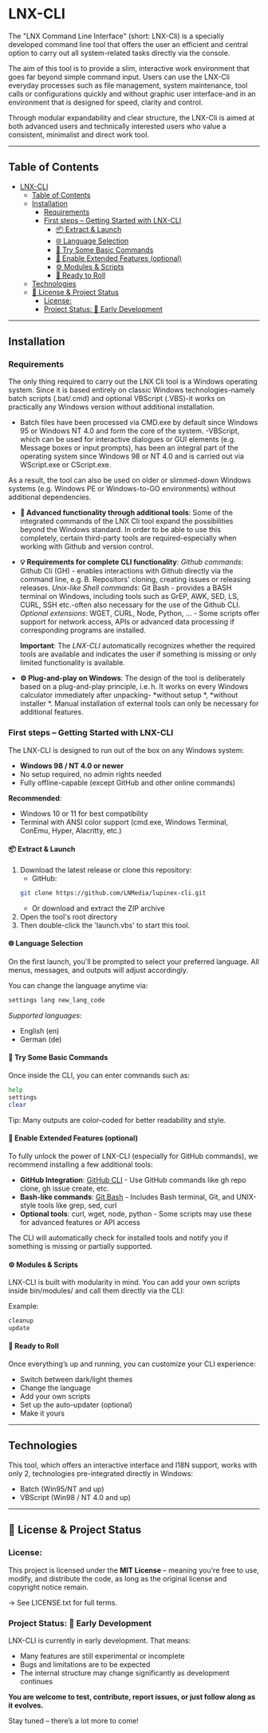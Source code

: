 # LNX-CLI

The "LNX Command Line Interface" (short: LNX-Cli) is a specially developed command line tool that offers the user an efficient and central option to carry out all system-related tasks directly via the console.

The aim of this tool is to provide a slim, interactive work environment that goes far beyond simple command input. Users can use the LNX-Cli everyday processes such as file management, system maintenance, tool calls or configurations quickly and without graphic user interface-and in an environment that is designed for speed, clarity and control.

Through modular expandability and clear structure, the LNX-Cli is aimed at both advanced users and technically interested users who value a consistent, minimalist and direct work tool.

---

## Table of Contents

- [LNX-CLI](#lnx-cli)
  - [Table of Contents](#table-of-contents)
  - [Installation](#installation)
    - [Requirements](#requirements)
    - [First steps – Getting Started with LNX-CLI](#first-steps--getting-started-with-lnx-cli)
      - [📦 Extract \& Launch](#-extract--launch)
      - [🌐 Language Selection](#-language-selection)
      - [🧪 Try Some Basic Commands](#-try-some-basic-commands)
      - [🧰 Enable Extended Features (optional)](#-enable-extended-features-optional)
      - [⚙️ Modules \& Scripts](#️-modules--scripts)
      - [🏁 Ready to Roll](#-ready-to-roll)
  - [Technologies](#technologies)
  - [📄 License \& Project Status](#-license--project-status)
    - [License:](#license)
    - [Project Status: 🚧 Early Development](#project-status--early-development)

---

## Installation

### Requirements

The only thing required to carry out the LNX Cli tool is a Windows operating system. Since it is based entirely on classic Windows technologies-namely batch scripts (.bat/.cmd) and optional VBScript (.VBS)-it works on practically any Windows version without additional installation.

- Batch files have been processed via CMD.exe by default since Windows 95 or Windows NT 4.0 and form the core of the system.
-VBScript, which can be used for interactive dialogues or GUI elements (e.g. Message boxes or input prompts), has been an integral part of the operating system since Windows 98 or NT 4.0 and is carried out via WScript.exe or CScript.exe.

As a result, the tool can also be used on older or slimmed-down Windows systems (e.g. Windows PE or Windows-to-GO environments) without additional dependencies.


- **🔧 Advanced functionality through additional tools**:
  Some of the integrated commands of the LNX Cli tool expand the possibilities beyond the Windows standard. In order to be able to use this completely, certain third-party tools are required-especially when working with Github and version control.

- **💡 Requirements for complete CLI functionality**:
  *Github commands*: Github Cli (GH) - enables interactions with Github directly via the command line, e.g. B. Repositors' cloning, creating issues or releasing releases.
  *Unix-like Shell commands*: Git Bash - provides a BASH terminal on Windows, including tools such as GrEP, AWK, SED, LS, CURL, SSH etc.-often also necessary for the use of the Github CLI.
  *Optional extensions*: WGET, CURL, Node, Python, ... - Some scripts offer support for network access, APIs or advanced data processing if corresponding programs are installed.

  **Important**: The *LNX-CLI* automatically recognizes whether the required tools are available and indicates the user if something is missing or only limited functionality is available.

- **⚙️ Plug-and-play on Windows**:
  The design of the tool is deliberately based on a plug-and-play principle, i.e. h. It works on every Windows calculator immediately after unpacking- *without setup *, *without installer *. Manual installation of external tools can only be necessary for additional features.

### First steps – Getting Started with LNX-CLI

The LNX-CLI is designed to run out of the box on any Windows system:
- **Windows 98 / NT 4.0 or newer**
- No setup required, no admin rights needed
- Fully offline-capable (except GitHub and other online commands)

**Recommended**:
- Windows 10 or 11 for best compatibility
- Terminal with ANSI color support (cmd.exe, Windows Terminal, ConEmu, Hyper, Alacritty, etc.)

#### 📦 Extract & Launch

1. Download the latest release or clone this repository:
    - GitHub:
    ```bash
    git clone https://github.com/LNMedia/lupinex-cli.git
    ```
    - Or download and extract the ZIP archive
2. Open the tool's root directory
3. Then double-click the 'launch.vbs' to start this tool.

#### 🌐 Language Selection

On the first launch, you'll be prompted to select your preferred language.
All menus, messages, and outputs will adjust accordingly.

You can change the language anytime via:
```bash
settings lang new_lang_code
```

*Supported languages*:
- English (en)
- German (de)

#### 🧪 Try Some Basic Commands

Once inside the CLI, you can enter commands such as:
```bash
help
settings 
clear
```

Tip: Many outputs are color-coded for better readability and style.

#### 🧰 Enable Extended Features (optional)

To fully unlock the power of LNX-CLI (especially for GitHub commands), we recommend installing a few additional tools:

- **GitHub Integration**: [GitHub CLI](https://cli.github.com) - Use GitHub commands like gh repo clone, gh issue create, etc.
- **Bash-like commands**: [Git Bash](https://git-scm.com/downloads) - Includes Bash terminal, Git, and UNIX-style tools like grep, sed, curl
- **Optional tools**: curl, wget, node, python - Some scripts may use these for advanced features or API access

The CLI will automatically check for installed tools and notify you if something is missing or partially supported.

#### ⚙️ Modules & Scripts

LNX-CLI is built with modularity in mind. You can add your own scripts inside bin/modules/ and call them directly via the CLI:

Example:
```bash
cleanup
update
```

#### 🏁 Ready to Roll

Once everything’s up and running, you can customize your CLI experience:
- Switch between dark/light themes
- Change the language
- Add your own scripts
- Set up the auto-updater (optional)
- Make it yours

---

## Technologies

This tool, which offers an interactive interface and I18N support, works with only 2, technologies pre-integrated directly in Windows:
- Batch (Win95/NT and up)
- VBScript (Win98 / NT 4.0 and up)

---

## 📄 License & Project Status

### License:
This project is licensed under the **MIT License** – meaning you're free to use, modify, and distribute the code, as long as the original license and copyright notice remain.

→ See LICENSE.txt for full terms.

### Project Status: 🚧 Early Development
LNX-CLI is currently in early development. That means:

- Many features are still experimental or incomplete
- Bugs and limitations are to be expected
- The internal structure may change significantly as development continues

**You are welcome to test, contribute, report issues, or just follow along as it evolves.**

Stay tuned – there’s a lot more to come!